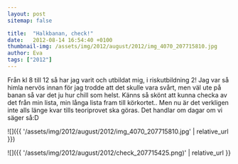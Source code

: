 ```yaml
---
layout: post
sitemap: false

title:  "Halkbanan, check!"
date:   2012-08-14 16:54:40 +0100
thumbnail-img: /assets/img/2012/august/2012/img_4070_207715810.jpg
author: Eva
tags: ["2012"]
---
```


Från kl 8 till 12 så har jag varit och utbildat mig, i riskutbildning 2! Jag var så himla nervös innan för jag trodde att det skulle vara svårt, men väl ute på banan så var det ju hur chill som helst. Känns så skönt att kunna checka av det från min lista, min långa lista fram till körkortet.. Men nu är det verkligen inte alls länge kvar tills teoriprovet ska göras. Det handlar om dagar om vi säger så:D

![]({{ '/assets/img/2012/august/2012/img_4070_207715810.jpg'  | relative_url }})

![]({{ '/assets/img/2012/august/2012/check_207715425.png)'  | relative_url }}

